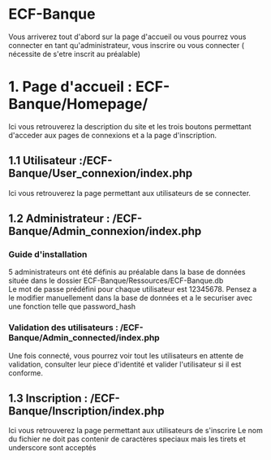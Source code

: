 # ECF-Banque

Vous arriverez tout d'abord sur la page d'accueil ou vous pourrez vous connecter en tant qu'administrateur, vous inscrire ou vous connecter ( nécessite de s'etre inscrit au préalable)

<h1>1. Page d'accueil : ECF-Banque/Homepage/ </h1>
Ici vous retrouverez la description du site et les trois boutons permettant d'acceder aux pages de connexions et a la page d'inscription.

<h2>1.1 Utilisateur :/ECF-Banque/User_connexion/index.php </h2>
Ici vous retrouverez la page permettant aux utilisateurs de se connecter.

<h2>1.2 Administrateur : /ECF-Banque/Admin_connexion/index.php</h2>
<h3>Guide d'installation</h3>
5 administrateurs ont été définis au préalable dans la base de données située dans le dossier ECF-Banque/Ressources/ECF-Banque.db <br>
Le mot de passe prédéfini pour chaque utilisateur est 12345678.
Pensez a le modifier manuellement dans la base de données et a le securiser avec une fonction telle que password_hash

<h3>Validation des utilisateurs : /ECF-Banque/Admin_connected/index.php</h3>

Une fois connecté, vous pourrez voir tout les utilisateurs en attente de validation, consulter leur piece d'identité et valider l'utilisateur si il est conforme.

<h2>1.3 Inscription : /ECF-Banque/Inscription/index.php </h2>
Ici vous retrouverez la page permettant aux utilisateurs de s'inscrire 
Le nom du fichier ne doit pas contenir de caractères speciaux mais les tirets et underscore sont acceptés
